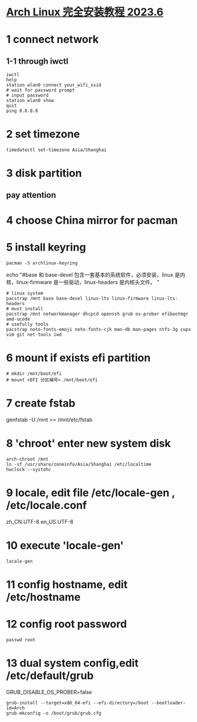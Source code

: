 # [Arch Linux 完全安装教程 2023.6](https://www.bilibili.com/read/cv20753052)
# 1 connect network
## 1-1 through iwctl
```shell
iwctl
help
station wlan0 connect your_wifi_ssid
# wait for password prompt 
# input password
station wlan0 show
quit
ping 8.8.8.8
```
# 2 set timezone
```shell
timedatectl set-timezone Asia/Shanghai
```

# 3 disk partition
## pay attention


# 4 choose China mirror for pacman
# 5 install keyring
```shell
pacman -S archlinux-keyring 
```
echo "#base 和 base-devel 包含一套基本的系统软件，必须安装，linux 是内核，linux-firmware 是一些驱动，linux-headers 是内核头文件。 "

```shell
# linux system
pacstrap /mnt base base-devel linux-lts linux-firmware linux-lts-headers 
# must install
pacstrap /mnt networkmanager dhcpcd openssh grub os-prober efibootmgr amd-ucode 
# usefully tools
pacstrap noto-fonts-emoji noto-fonts-cjk man-db man-pages ntfs-3g cups vim git net-tools iwd 
```
# 6 mount if exists efi partition 
```shell
# mkdir /mnt/boot/efi
# mount <EFI 分区编号> /mnt/boot/efi
```
# 7 create fstab
genfstab -U /mnt >> /mnt/etc/fstab

# 8 'chroot' enter new system disk
```shell
arch-chroot /mnt
ln -sf /usr/share/zoneinfo/Asia/Shanghai /etc/localtime 
hwclock --systohc 
```
# 9 locale, edit file /etc/locale-gen , /etc/locale.conf
zh_CN.UTF-8
en_US.UTF-8

# 10 execute 'locale-gen'
```shell
locale-gen
```

# 11 config hostname, edit /etc/hostname
# 12 config root password
```shell
passwd root
```
# 13 dual system config,edit /etc/default/grub
GRUB_DISABLE_OS_PROBER=false

```shell
grub-install --target=x86_64-efi --efi-directory=/boot --bootloader-id=Arch
grub-mkconfig -o /boot/grub/grub.cfg
```


